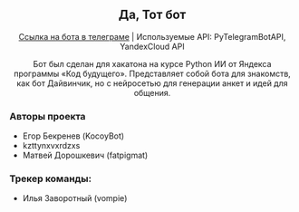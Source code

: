 <div align="center">


## Да, Тот бот
[Ссылка на бота в телеграме](https://t.me/da_tot_bot) | Используемые API: PyTelegramBotAPI, YandexCloud API

Бот был сделан для хакатона на курсе Python ИИ от Яндекса программы «Код будущего». Представляет собой бота для знакомств, как бот Дайвинчик, но с нейросетью для генерации анкет и идей для общения.

</div>


### Авторы проекта
- Егор Бекренев (KocoyBot)
- kzttynxvxrdzxs
- Матвей Дорошкевич (fatpigmat)
### Трекер команды:
- Илья Заворотный (vompie)
